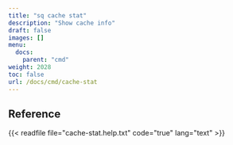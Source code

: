 ```yaml
---
title: "sq cache stat"
description: "Show cache info"
draft: false
images: []
menu:
  docs:
    parent: "cmd"
weight: 2028
toc: false
url: /docs/cmd/cache-stat
---
```


## Reference

{{< readfile file="cache-stat.help.txt" code="true" lang="text" >}}
